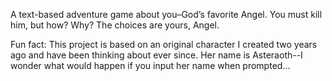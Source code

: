A text-based adventure game about you–God’s favorite Angel. You must kill him, but how? Why? The choices are yours, Angel.

Fun fact:
This project is based on an original character I created two years ago and have been thinking about ever since. Her name is Asteraoth--I wonder what would happen if you input her name when prompted...

